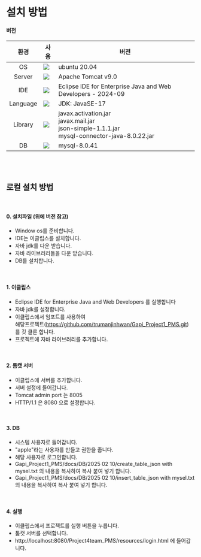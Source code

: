 # 설치 방법

#### 버전
|환경|사용|버전|
|:---:|---|---|
|OS| <img src="https://img.shields.io/badge/Ubuntu-E95420?style=for-the-badge&logo=ubuntu&logoColor=white"/>|ubuntu 20.04|
|Server| <img src="https://img.shields.io/badge/apache%20tomcat-%23F8DC75.svg?style=for-the-badge&logo=apache-tomcat&logoColor=black"/>|Apache Tomcat v9.0|
|IDE| <img src="https://img.shields.io/badge/Eclipse-2C2255?style=for-the-badge&logo=eclipse&logoColor=white"/>|Eclipse IDE for Enterprise Java and Web Developers - 2024-09|
|Language| <img src="https://img.shields.io/badge/Java-ED8B00?style=for-the-badge&logo=openjdk&logoColor=white"/>|JDK: JavaSE-17|
|Library| <img src="https://img.shields.io/badge/Java-ED8B00?style=for-the-badge&logo=openjdk&logoColor=white"/>|javax.activation.jar <br>javax.mail.jar <br>json-simple-1.1.1.jar <br>mysql-connector-java-8.0.22.jar|
|DB| <img src="https://img.shields.io/badge/mysql-4479A1.svg?style=for-the-badge&logo=mysql&logoColor=white"/>|mysql-8.0.41|

<br><br>

## 로컬 설치 방법
<br>

#### 0. 설치파일    (위에 버전 참고)
- Window os를 준비합니다.
- IDE는 이클립스를 설치합니다.
- 자바 jdk를 다운 받습니다.
- 자바 라이브러리들을 다운 받습니다.
- DB를 설치합니다.

<br>

#### 1. 이클립스
- Eclipse IDE for Enterprise Java and Web Developers 를 실행합니다 <br>
- 자바 jdk를 설정합니다.
- 이클립스에서 임포트를 사용하여 <br> 해당프로젝트(https://github.com/trumanjinhwan/Gapi_Project1_PMS.git) <br>
를 깃 클론 합니다. <br>
- 프로젝트에 자바 라이브러리를 추가합니다.

<br>

#### 2. 톰캣 서버
- 이클립스에 서버를 추가합니다.
- 서버 설정에 들어갑니다.
- Tomcat admin port 는 8005
- HTTP/1.1 은 8080 으로 설정합니다.

<br>

#### 3. DB
- 시스템 사용자로 들어갑니다.
- "apple"라는 사용자를 만들고 권한을 줍니다.
- 해당 사용자로 로그인합니다.
- Gapi_Project1_PMS/docs/DB/2025 02 10/create_table_json with mysel.txt 의 내용을 복사하여 복사 붙여 넣기 합니다.
- Gapi_Project1_PMS/docs/DB/2025 02 10/insert_table_json with mysel.txt 의 내용을 복사하여 복사 붙여 넣기 합니다.

<br>

#### 4. 실행
- 이클립스에서 프로젝트를 실행 버튼을 누릅니다.
- 톰캣 서버를 선택합니다.
- http://localhost:8080/Project4team_PMS/resources/login.html 에 들어갑니다.

